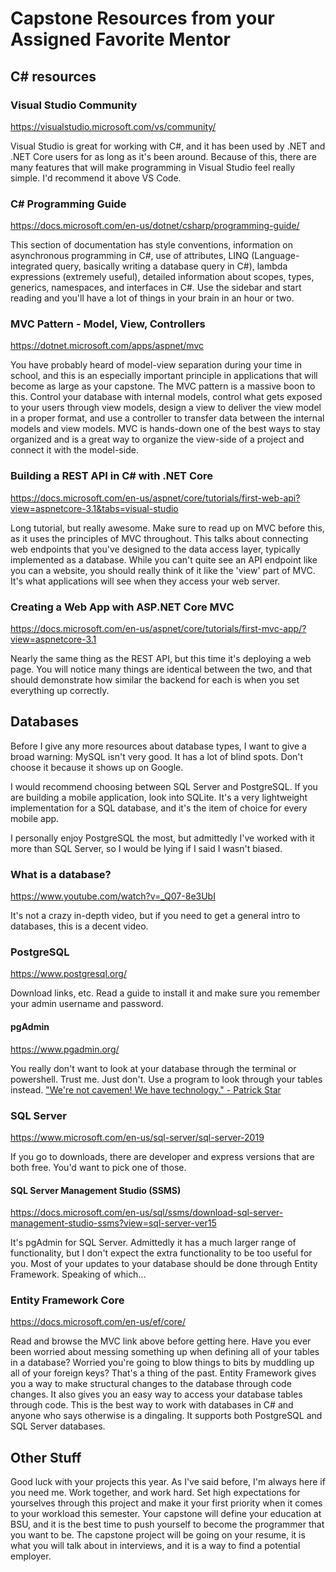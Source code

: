 # Capstone Resources from your Assigned Favorite Mentor

## C# resources

### Visual Studio Community

https://visualstudio.microsoft.com/vs/community/

Visual Studio is great for working with C#, and it has been used by .NET and .NET Core users for as long as it's been around. Because of this, there are many features that will make programming in Visual Studio feel really simple. I'd recommend it above VS Code.

### C# Programming Guide

https://docs.microsoft.com/en-us/dotnet/csharp/programming-guide/

This section of documentation has style conventions, information on asynchronous programming in C#, use of attributes, LINQ (Language-integrated query, basically writing a database query in C#), lambda expressions (extremely useful), detailed information about scopes, types, generics, namespaces, and interfaces in C#. Use the sidebar and start reading and you'll have a lot of things in your brain in an hour or two.

### MVC Pattern - Model, View, Controllers

https://dotnet.microsoft.com/apps/aspnet/mvc

You have probably heard of model-view separation during your time in school, and this is an especially important principle in applications that will become as large as your capstone. The MVC pattern is a massive boon to this. Control your database with internal models, control what gets exposed to your users through view models, design a view to deliver the view model in a proper format, and use a controller to transfer data between the internal models and view models. MVC is hands-down one of the best ways to stay organized and is a great way to organize the view-side of a project and connect it with the model-side.

### Building a REST API in C# with .NET Core

https://docs.microsoft.com/en-us/aspnet/core/tutorials/first-web-api?view=aspnetcore-3.1&tabs=visual-studio

Long tutorial, but really awesome. Make sure to read up on MVC before this, as it uses the principles of MVC throughout. This talks about connecting web endpoints that you've designed to the data access layer, typically implemented as a database. While you can't quite see an API endpoint like you can a website, you should really think of it like the 'view' part of MVC. It's what applications will see when they access your web server.

### Creating a Web App with ASP.NET Core MVC

https://docs.microsoft.com/en-us/aspnet/core/tutorials/first-mvc-app/?view=aspnetcore-3.1

Nearly the same thing as the REST API, but this time it's deploying a web page. You will notice many things are identical between the two, and that should demonstrate how similar the backend for each is when you set everything up correctly.

## Databases

Before I give any more resources about database types, I want to give a broad warning: MySQL isn't very good. It has a lot of blind spots. Don't choose it because it shows up on Google.

I would recommend choosing between SQL Server and PostgreSQL. If you are building a mobile application, look into SQLite. It's a very lightweight implementation for a SQL database, and it's the item of choice for every mobile app.

I personally enjoy PostgreSQL the most, but admittedly I've worked with it more than SQL Server, so I would be lying if I said I wasn't biased.

### What is a database?

https://www.youtube.com/watch?v=_Q07-8e3UbI

It's not a crazy in-depth video, but if you need to get a general intro to databases, this is a decent video.

### PostgreSQL

https://www.postgresql.org/

Download links, etc. Read a guide to install it and make sure you remember your admin username and password.

#### pgAdmin

https://www.pgadmin.org/

You really don't want to look at your database through the terminal or powershell. Trust me. Just don't. Use a program to look through your tables instead. ["We're not cavemen! We have technology." - Patrick Star](https://www.youtube.com/watch?v=2_0BrcV-Txo)

### SQL Server

https://www.microsoft.com/en-us/sql-server/sql-server-2019

If you go to downloads, there are developer and express versions that are both free. You'd want to pick one of those.

#### SQL Server Management Studio (SSMS)

https://docs.microsoft.com/en-us/sql/ssms/download-sql-server-management-studio-ssms?view=sql-server-ver15

It's pgAdmin for SQL Server. Admittedly it has a much larger range of functionality, but I don't expect the extra functionality to be too useful for you. Most of your updates to your database should be done through Entity Framework. Speaking of which...

### Entity Framework Core

https://docs.microsoft.com/en-us/ef/core/

Read and browse the MVC link above before getting here. Have you ever been worried about messing something up when defining all of your tables in a database? Worried you're going to blow things to bits by muddling up all of your foreign keys? That's a thing of the past. Entity Framework gives you a way to make structural changes to the database through code changes. It also gives you an easy way to access your database tables through code. This is the best way to work with databases in C# and anyone who says otherwise is a dingaling. It supports both PostgreSQL and SQL Server databases.

## Other Stuff

Good luck with your projects this year. As I've said before, I'm always here if you need me. Work together, and work hard. Set high expectations for yourselves through this project and make it your first priority when it comes to your workload this semester. Your capstone will define your education at BSU, and it is the best time to push yourself to become the programmer that you want to be. The capstone project will be going on your resume, it is what you will talk about in interviews, and it is a way to find a potential employer.

